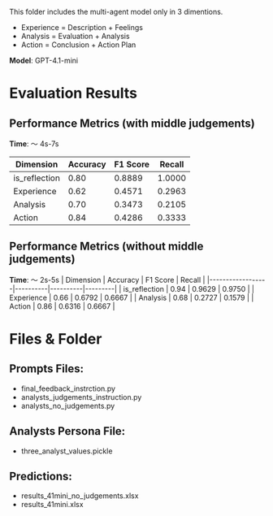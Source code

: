 This folder includes the multi-agent model only in 3 dimentions.

- Experience = Description + Feelings  
- Analysis = Evaluation + Analysis  
- Action = Conclusion + Action Plan
  
**Model**: GPT-4.1-mini

# Evaluation Results

## Performance Metrics (with middle judgements)
**Time**: ～ 4s-7s

| Dimension         | Accuracy | F1 Score | Recall  |
|------------------|----------|----------|---------|
| is_reflection     | 0.80     | 0.8889   | 1.0000  |
| Experience        | 0.62     | 0.4571   | 0.2963  |
| Analysis          | 0.70     | 0.3473   | 0.2105  |
| Action            | 0.84     | 0.4286   | 0.3333  |

## Performance Metrics (**without** middle judgements)
**Time**: ～ 2s-5s
| Dimension         | Accuracy | F1 Score | Recall  |
|------------------|----------|----------|---------|
| is_reflection     | 0.94     | 0.9629   | 0.9750  |
| Experience        | 0.66     | 0.6792   | 0.6667  |
| Analysis          | 0.68     | 0.2727   | 0.1579  |
| Action            | 0.86     | 0.6316   | 0.6667  |

# Files & Folder
## Prompts Files:
 - final_feedback_instrction.py
 - analysts_judgements_instruction.py
 - analysts_no_judgements.py

## Analysts Persona File:
 - three_analyst_values.pickle

## Predictions:
 - results_41mini_no_judgements.xlsx
 - results_41mini.xlsx
  


